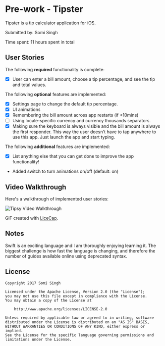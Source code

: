 # Pre-work - Tipster

Tipster is a tip calculator application for iOS.

Submitted by: Somi Singh

Time spent: 11 hours spent in total

## User Stories

The following **required** functionality is complete:

* [x] User can enter a bill amount, choose a tip percentage, and see the tip and total values.

The following **optional** features are implemented:
* [x] Settings page to change the default tip percentage.
* [x] UI animations
* [x] Remembering the bill amount across app restarts (if <10mins)
* [ ] Using locale-specific currency and currency thousands separators.
* [x] Making sure the keyboard is always visible and the bill amount is always the first responder. This way the user doesn't have to tap anywhere to use this app. Just launch the app and start typing.

The following **additional** features are implemented:

- [x] List anything else that you can get done to improve the app functionality!
* Added switch to turn animations on/off (default: on)

## Video Walkthrough 

Here's a walkthrough of implemented user stories:

![Tipsy Video Walkthrough](https://imgur.com/IPN41ew.gif)

GIF created with [LiceCap](http://www.cockos.com/licecap/).

## Notes

Swift is an exciting language and I am thoroughly enjoying learning it.  The biggest challenge is how fast the language is changing, and therefore the number of guides available online using deprecated syntax.

## License

    Copyright 2017 Somi Singh

    Licensed under the Apache License, Version 2.0 (the "License");
    you may not use this file except in compliance with the License.
    You may obtain a copy of the License at

        http://www.apache.org/licenses/LICENSE-2.0

    Unless required by applicable law or agreed to in writing, software
    distributed under the License is distributed on an "AS IS" BASIS,
    WITHOUT WARRANTIES OR CONDITIONS OF ANY KIND, either express or implied.
    See the License for the specific language governing permissions and
    limitations under the License.

